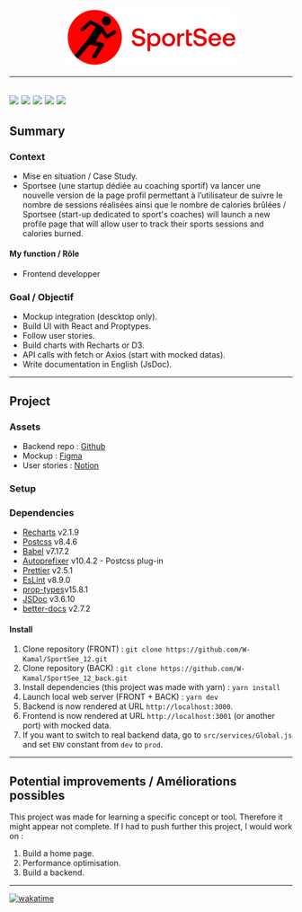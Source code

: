 <p align="center">
  <img src="/src/assets/img/logo.svg" width="300px"alt="Sublime's custom image"/>
</p>

---
[![](https://img.shields.io/badge/Vite-646CFF?style=flat-square&logo=vite&labelColor=4b4453&logoColor=FFD62E)](https://vitejs.dev/guide/)
[![](https://img.shields.io/badge/JavaScript-F7DF1E?style=flat-square&labelColor=4b4453&logo=javascript&logoColor=F7DF1E)](https://developer.mozilla.org/fr/docs/Web/JavaScript)
[![](https://img.shields.io/badge/React-61DAFB?style=flat-square&labelColor=4b4453&logo=react&logoColor=61DAFB)](https://beta.reactjs.org/)
[![](https://img.shields.io/badge/React_Router-CA4245?style=flat-square&labelColor=4b4453&logo=react-router&logoColor=CA4245)](https://reactrouter.com/en/main)
[![](https://img.shields.io/badge/Styled_components-DB7093?style=flat-square&labelColor=4b4453&logo=styled-components&logoColor=DB7093)](https://styled-components.com/docs)
---

## Summary
### Context
- Mise en situation / Case Study.
- Sportsee (une startup dédiée au coaching sportif) va lancer une nouvelle version de la page profil permettant à l’utilisateur de suivre le nombre de sessions réalisées ainsi que le nombre de calories brûlées / Sportsee (start-up dedicated to sport's coaches) will launch a new profile page that will allow user to track their sports sessions and calories burned.
#### My function / Rôle
- Frontend developper
### Goal / Objectif
- Mockup integration (descktop only).
- Build UI with React and Proptypes.
- Follow user stories.
- Build charts with Recharts or D3.
- API calls with fetch or Axios (start with mocked datas).
- Write documentation in English (JsDoc).

---
## Project
### Assets
- Backend repo : [Github](https://github.com/OpenClassrooms-Student-Center/P9-front-end-dashboard)
- Mockup : [Figma](https://www.figma.com/file/BMomGVZqLZb811mDMShpLu/UI-design-Sportify-FR?node-id=0%3A1)
- User stories : [Notion](https://www.notion.so/openclassrooms/Copy-of-Dev4U-projet-Learn-Home-6686aa4b5f44417881a4884c9af5669e)

### Setup
### Dependencies
- [Recharts](https://recharts.org/en-US/) v2.1.9
- [Postcss](https://postcss.org/) v8.4.6
- [Babel](https://babeljs.io/docs/en/) v7.17.2
- [Autoprefixer](https://github.com/postcss/autoprefixer#browsers) v10.4.2 - Postcss plug-in
- [Prettier](https://prettier.io/) v2.5.1
- [EsLint](https://eslint.org/) v8.9.0
- [prop-types](https://www.npmjs.com/package/prop-types)v15.8.1
- [JSDoc](https://jsdoc.app/) v3.6.10
- [better-docs](https://github.com/SoftwareBrothers/better-docs) v2.7.2
#### Install
1. Clone repository (FRONT) : `git clone https://github.com/W-Kamal/SportSee_12.git`
2. Clone repository (BACK) : `git clone https://github.com/W-Kamal/SportSee_12_back.git`
3. Install dependencies (this project was made with yarn) : `yarn install`
4. Launch local web server (FRONT + BACK) : `yarn dev`
5. Backend is now rendered at URL `http://localhost:3000`.
6. Frontend is now rendered at URL `http://localhost:3001` (or another port) with mocked data.
7. If you want to switch to real backend data, go to `src/services/Global.js` and set `ENV` constant from `dev` to `prod`.
---
## Potential improvements / Améliorations possibles
This project was made for learning a specific concept or tool. Therefore it might appear not complete.
If I had to push further this project, I would work on :
1. Build a home page.
2. Performance optimisation.
3. Build a backend.

---
[![wakatime](https://wakatime.com/badge/user/e9b04158-0482-414a-b06c-6cc1f928b1c7/project/5be95b50-9fbf-4ee0-8b11-21bd44757db9.svg)](https://wakatime.com/badge/user/e9b04158-0482-414a-b06c-6cc1f928b1c7/project/5be95b50-9fbf-4ee0-8b11-21bd44757db9)
